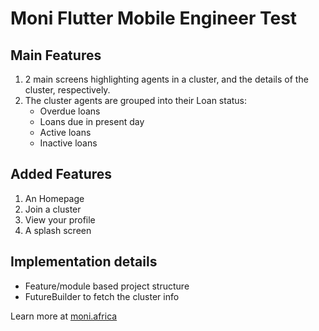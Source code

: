 # Moni Flutter Mobile Engineer Test

## Main Features

1. 2 main screens highlighting agents in a cluster, and the details of the cluster, respectively.
2. The cluster agents are grouped into their Loan status:
    - Overdue loans
    - Loans due in present day
    - Active loans
    - Inactive loans
  
## Added Features

1. An Homepage
2. Join a cluster
3. View your profile
4. A splash screen

## Implementation details

- Feature/module based project structure
- FutureBuilder to fetch the cluster info 

Learn more at [moni.africa](https://www.moni.africa)
